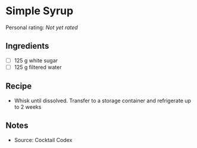 <!-- Needs Manual Review -->

# Simple Syrup

<!-- rating=0; (User can specify rating on scale of 1-5) -->
<!-- AUTO-UserRating -->
Personal rating: *Not yet rated*
<!-- /AUTO-UserRating -->

<!-- name_image=None; (User can specify image name) -->
<!-- AUTO-Image -->
<!-- TODO: Capture image -->
<!-- /AUTO-Image -->

## Ingredients

* [ ] 125 g white sugar
* [ ] 125 g filtered water

## Recipe

* Whisk until dissolved. Transfer to a storage container and refrigerate up to 2 weeks

## Notes

* Source: Cocktail Codex
